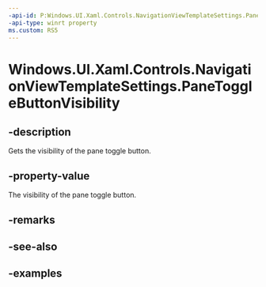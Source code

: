 ```yaml
---
-api-id: P:Windows.UI.Xaml.Controls.NavigationViewTemplateSettings.PaneToggleButtonVisibility
-api-type: winrt property
ms.custom: RS5
---
```


<!-- Property syntax.
public Visibility PaneToggleButtonVisibility { get; }
-->

# Windows.UI.Xaml.Controls.NavigationViewTemplateSettings.PaneToggleButtonVisibility

## -description

Gets the visibility of the pane toggle button.

## -property-value

The visibility of the pane toggle button.

## -remarks

## -see-also

## -examples

